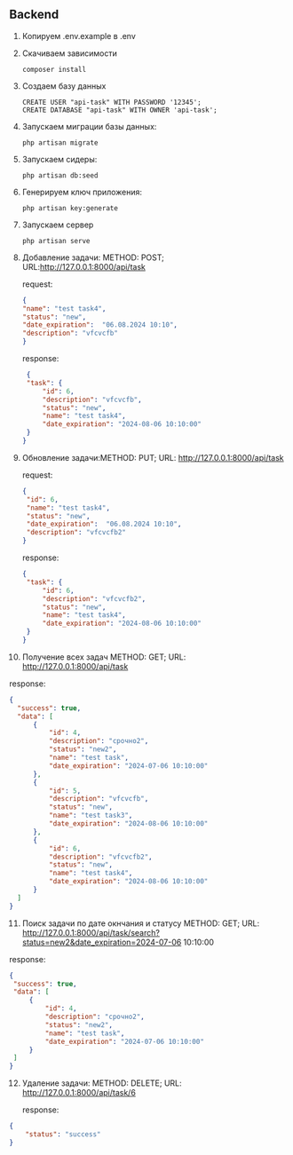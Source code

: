## Backend
1. Копируем .env.example в .env 
2.  Скачиваем зависимости

        composer install
3.  Создаем базу данных

        CREATE USER "api-task" WITH PASSWORD '12345';
        CREATE DATABASE "api-task" WITH OWNER 'api-task';
4.  Запускаем миграции базы данных:

        php artisan migrate
5.  Запускаем сидеры:

        php artisan db:seed

6.  Генерируем ключ приложения:

        php artisan key:generate

7.  Запускаем сервер

        php artisan serve
8. Добавление задачи: METHOD: POST; URL:http://127.0.0.1:8000/api/task

   request:
      ```json 
   {
    "name": "test task4",
    "status": "new",
    "date_expiration":  "06.08.2024 10:10",
    "description": "vfcvcfb"
   }
   ``` 
   response:
   ```json 
    {
    "task": {
        "id": 6,
        "description": "vfcvcfb",
        "status": "new",
        "name": "test task4",
        "date_expiration": "2024-08-06 10:10:00"
    }
   }

9. Обновление задачи:METHOD: PUT; URL: http://127.0.0.1:8000/api/task

   request:
   ```json 
   {
    "id": 6,
    "name": "test task4",
    "status": "new",
    "date_expiration":  "06.08.2024 10:10",
    "description": "vfcvcfb2"
   }
   ```
   response:
   ```json
   {
    "task": {
        "id": 6,
        "description": "vfcvcfb2",
        "status": "new",
        "name": "test task4",
        "date_expiration": "2024-08-06 10:10:00"
    }
   }
   ```
10. Получение всех задач
    METHOD: GET; URL: http://127.0.0.1:8000/api/task
    
response:
  ```json
{
    "success": true,
    "data": [
        {
            "id": 4,
            "description": "срочно2",
            "status": "new2",
            "name": "test task",
            "date_expiration": "2024-07-06 10:10:00"
        },
        {
            "id": 5,
            "description": "vfcvcfb",
            "status": "new",
            "name": "test task3",
            "date_expiration": "2024-08-06 10:10:00"
        },
        {
            "id": 6,
            "description": "vfcvcfb2",
            "status": "new",
            "name": "test task4",
            "date_expiration": "2024-08-06 10:10:00"
        }
    ]
}
```

11. Поиск задачи по дате окнчания и статусу
    METHOD: GET; URL: http://127.0.0.1:8000/api/task/search?status=new2&date_expiration=2024-07-06 10:10:00

response:
   ```json
  {
    "success": true,
    "data": [
        {
            "id": 4,
            "description": "срочно2",
            "status": "new2",
            "name": "test task",
            "date_expiration": "2024-07-06 10:10:00"
        }
    ]
}
   ```

12. Удаление задачи:
    METHOD: DELETE; URL: http://127.0.0.1:8000/api/task/6

    response:

```json
{
    "status": "success"
}
```



